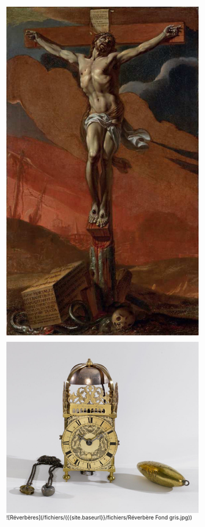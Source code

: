 ![Sacquespee](/fichiers/oeuvres/2014-sacquespee.jpg)

![Horloge](/fichiers/oeuvres/2013-horloge.jpg)
![Réverbères](/fichiers/({{site.baseurl}}/fichiers/Réverbère Fond gris.jpg))